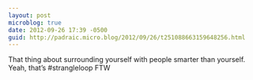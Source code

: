 ```yaml
---
layout: post
microblog: true
date: 2012-09-26 17:39 -0500
guid: http://padraic.micro.blog/2012/09/26/t251088663159648256.html
---
```

That thing about surrounding yourself with people smarter than yourself. Yeah, that’s #strangleloop FTW

